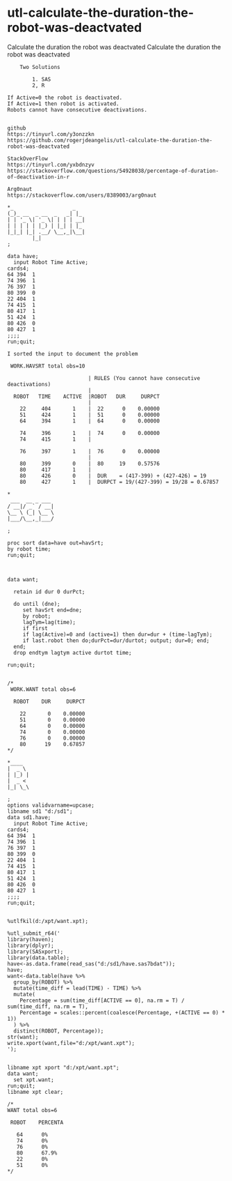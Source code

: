 # utl-calculate-the-duration-the-robot-was-deactvated
Calculate the duration the robot was deactvated 
    Calculate the duration the robot was deactvated                                                                 
                                                                                                                    
        Two Solutions                                                                                               
                                                                                                                    
            1. SAS                                                                                                  
            2, R                                                                                                    
                                                                                                                    
    If Active=0 the robot is deactivated.                                                                           
    If Active=1 then robot is activated.                                                                            
    Robots cannot have consecutive deactivations.                                                                   
                                                                                                                    
                                                                                                                    
    github                                                                                                          
    https://tinyurl.com/y3onzzkn                                                                                    
    https://github.com/rogerjdeangelis/utl-calculate-the-duration-the-robot-was-deactvated                          
                                                                                                                    
    StackOverFlow                                                                                                   
    https://tinyurl.com/yxbdnzyv                                                                                    
    https://stackoverflow.com/questions/54928038/percentage-of-duration-of-deactivation-in-r                        
                                                                                                                    
    Arg0naut                                                                                                        
    https://stackoverflow.com/users/8389003/arg0naut                                                                
                                                                                                                    
    *_                   _                                                                                          
    (_)_ __  _ __  _   _| |_                                                                                        
    | | '_ \| '_ \| | | | __|                                                                                       
    | | | | | |_) | |_| | |_                                                                                        
    |_|_| |_| .__/ \__,_|\__|                                                                                       
            |_|                                                                                                     
    ;                                                                                                               
                                                                                                                    
    data have;                                                                                                      
      input Robot Time Active;                                                                                      
    cards4;                                                                                                         
    64 394  1                                                                                                       
    74 396  1                                                                                                       
    76 397  1                                                                                                       
    80 399  0                                                                                                       
    22 404  1                                                                                                       
    74 415  1                                                                                                       
    80 417  1                                                                                                       
    51 424  1                                                                                                       
    80 426  0                                                                                                       
    80 427  1                                                                                                       
    ;;;;                                                                                                            
    run;quit;                                                                                                       
                                                                                                                    
    I sorted the input to document the problem                                                                      
                                                                                                                    
     WORK.HAVSRT total obs=10                                                                                       
                                                                                                                    
                              | RULES (You cannot have consecutive deactivations)                                   
                              |                                                                                     
      ROBOT   TIME    ACTIVE  |ROBOT   DUR     DURPCT                                                               
                              |                                                                                     
        22     404       1    |  22      0    0.00000                                                               
        51     424       1    |  51      0    0.00000                                                               
        64     394       1    |  64      0    0.00000                                                               
                                                                                                                    
        74     396       1    |  74      0    0.00000                                                               
        74     415       1    |                                                                                     
                                                                                                                    
        76     397       1    |  76      0    0.00000                                                               
                              |                                                                                     
        80     399       0    |  80     19    0.57576                                                               
        80     417       1    |                                                                                     
        80     426       0    |  DUR    = (417-399) + (427-426) = 19                                                
        80     427       1    |  DURPCT = 19/(427-399) = 19/28 = 0.67857                                            
                                                                                                                    
    *                                                                                                               
     ___  __ _ ___                                                                                                  
    / __|/ _` / __|                                                                                                 
    \__ \ (_| \__ \                                                                                                 
    |___/\__,_|___/                                                                                                 
                                                                                                                    
    ;                                                                                                               
                                                                                                                    
    proc sort data=have out=havSrt;                                                                                 
    by robot time;                                                                                                  
    run;quit;                                                                                                       
                                                                                 
                                                                                       
                                                                                                                    
    data want;                                                                                                      
                                                                                                                    
      retain id dur 0 durPct;                                                                                       
                                                                                                                    
      do until (dne);                                                                                               
         set havSrt end=dne;                                                                                        
         by robot;                                                                                                  
         lagTym=lag(time);                                                                                          
         if first                                                                                                   
         if lag(Active)=0 and (active=1) then dur=dur + (time-lagTym);                                              
         if last.robot then do;durPct=dur/durtot; output; dur=0; end;                                               
      end;                                                                                                          
      drop endtym lagtym active durtot time;                                                                        
                                                                                                                    
    run;quit;                                                                                                       
     
                                                                                                                      
    /*                                                                                                              
     WORK.WANT total obs=6                                                                                          
                                                                                                                    
      ROBOT    DUR     DURPCT                                                                                       
                                                                                                                    
        22       0    0.00000                                                                                       
        51       0    0.00000                                                                                       
        64       0    0.00000                                                                                       
        74       0    0.00000                                                                                       
        76       0    0.00000                                                                                       
        80      19    0.67857                                                                                       
    */                          
     
    *____                                                                                                           
    |  _ \                                                                                                          
    | |_) |                                                                                                         
    |  _ <                                                                                                          
    |_| \_\                                                                                                         
                                                                                                                    
    ;                                                                                                               
    options validvarname=upcase;                                                                                    
    libname sd1 "d:/sd1";                                                                                           
    data sd1.have;                                                                                                  
      input Robot Time Active;                                                                                      
    cards4;                                                                                                         
    64 394  1                                                                                                       
    74 396  1                                                                                                       
    76 397  1                                                                                                       
    80 399  0                                                                                                       
    22 404  1                                                                                                       
    74 415  1                                                                                                       
    80 417  1                                                                                                       
    51 424  1                                                                                                       
    80 426  0                                                                                                       
    80 427  1                                                                                                       
    ;;;;                                                                                                            
    run;quit;                                                                                                       
                                                                                                                    
                                                                                                                    
    %utlfkil(d:/xpt/want.xpt);                                                                                      
                                                                                                                    
    %utl_submit_r64('                                                                                               
    library(haven);                                                                                                 
    library(dplyr);                                                                                                 
    library(SASxport);                                                                                              
    library(data.table);                                                                                            
    have<-as.data.frame(read_sas("d:/sd1/have.sas7bdat"));                                                          
    have;                                                                                                           
    want<-data.table(have %>%                                                                                       
      group_by(ROBOT) %>%                                                                                           
      mutate(time_diff = lead(TIME) - TIME) %>%                                                                     
      mutate(                                                                                                       
        Percentage = sum(time_diff[ACTIVE == 0], na.rm = T) / sum(time_diff, na.rm = T),                            
        Percentage = scales::percent(coalesce(Percentage, +(ACTIVE == 0) * 1))                                      
      ) %>%                                                                                                         
      distinct(ROBOT, Percentage));                                                                                 
    str(want);                                                                                                      
    write.xport(want,file="d:/xpt/want.xpt");                                                                       
    ');                                                                                                             
                                                                                                                    
                                                                                                                    
    libname xpt xport "d:/xpt/want.xpt";                                                                            
    data want;                                                                                                      
      set xpt.want;                                                                                                 
    run;quit;                                                                                                       
    libname xpt clear;                                                                                              
                                                                                                                    
    /*                                                                                                              
    WANT total obs=6                                                                                                
                                                                                                                    
     ROBOT    PERCENTA                                                                                              
                                                                                                                    
       64      0%                                                                                                   
       74      0%                                                                                                   
       76      0%                                                                                                   
       80      67.9%                                                                                                
       22      0%                                                                                                   
       51      0%                                                                                                   
    */                                                                                                              
                                                                                                                    
                                                                                                                    

